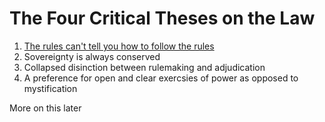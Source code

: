 # The Four Critical Theses on the Law 

1. [The rules can't tell you how to follow the rules](https://plato.stanford.edu/entries/rule-following/)
2. Sovereignty is always conserved
3. Collapsed disinction between rulemaking and adjudication
4. A preference for open and clear exercsies of power as opposed to mystification

More on this later
